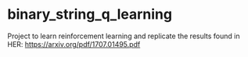 # binary_string_q_learning
Project to learn reinforcement learning and replicate the results found in HER: https://arxiv.org/pdf/1707.01495.pdf
